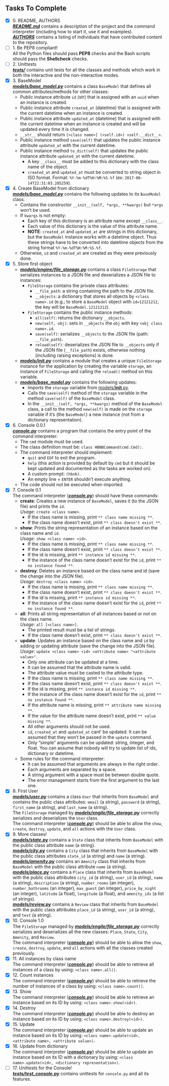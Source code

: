 ## Tasks To Complete

+ [x] 0\. README, AUTHORS <br/>_**[README.md](README.md)**_ contains a description of the project and the command interpreter (including how to start it, use it and examples). <br/>_**[AUTHORS](AUTHORS)**_ contains a listing of individuals that have contributed content to the repository.
+ [ ] 1\. Be PEP8 compliant! <br/>All the Python files should pass **PEP8** checks and the Bash scripts should pass the **Shellcheck** checks.
+ [ ] 2\. Unittests <br/>_**[tests/](tests/)**_ contains unit tests for all the classes and methods which work in both the interactive and the non-interactive modes.
+ [x] 3\. BaseModel <br/>_**[models/base_model.py](models/base_model.py)**_ contains a class `BaseModel` that defines all common attributes/methods for other classes:
  + Public instance attribute `id` (str) that is assigned with an `uuid` when an instance is created.
  + Public instance attribute `created_at` (datetime) that is assigned with the current datetime when an instance is created.
  + Public instance attribute `updated_at` (datetime) that is assigned with the current datetime when an instance is created and will be updated every time it is changed.
  + `__str__` should return `[<class name>] (<self.id>) <self.__dict__>`.
  + Public instance method `save(self)` that updates the public instance attribute `updated_at` with the current datetime.
  + Public instance method `to_dict(self)` that updates the public instance attribute `updated_at` with the current datetime.
    + A key `__class__` must be added to this dictionary with the class name of the object.
    + `created_at` and `updated_at` must be converted to string object in ISO format. Format: `%Y-%m-%dT%H:%M:%S.%f` (ex: `2017-06-14T22:31:03.285259`).
+ [x] 4\. Create BaseModel from dictionary <br/>_**[models/base_model.py](models/base_model.py)**_ contains the following updates to its `BaseModel` class:
  + Contains the constructor `__init__(self, *args, **kwargs)` but `*args` won’t be used.
  + If `kwargs` is not empty:
    + Each key of this dictionary is an attribute name except `__class__`.
    + Each value of this dictionary is the value of this attribute name.
    + **NOTE**: `created_at` and `updated_at` are strings in this dictionary, but the `BaseModel` instance works with a datetime object. Thus these strings have to be converted into datetime objects from the string format `%Y-%m-%dT%H:%M:%S.%f`.
  + Otherwise, `id` and `created_at` are created as they were previously done.
+ [x] 5\. Store first object
  + _**[models/engine/file_storage.py](models/engine/file_storage.py)**_ contains a class `FileStorage` that serializes instances to a JSON file and deserializes a JSON file to instances:
    + `FileStorage` contains the private class attributes:
      + `__file_path`: a string containing the path to the JSON file.
      + `__objects`: a dictionary that stores all objects by `<class name>.id` (e.g.; to store a `BaseModel` object with `id=12121212`, the key will be `BaseModel.12121212`).
    + `FileStorage` contains the public instance methods:
      + `all(self)`: returns the dictionary `__objects`.
      + `new(self, obj)`: sets in `__objects` the `obj` with key `<obj class name>.id`.
      + `save(self)`: serializes `__objects` to the JSON file (path: `__file_path`).
      + `reload(self)`: deserializes the JSON file to `__objects` only if the JSON file (`__file_path`) exists, otherwise nothing (including raising exceptions) is done.
  + _**[models/__init__.py](models/__init__.py)**_ contains a module that creates a unique `FileStorage` instance for the application by creating the variable `storage`, an instance of `FileStorage` and calling the `reload()` method on this variable.
  + _**[models/base_model.py](models/base_model.py)**_ contains the following updates:
    + Imports the `storage` variable from [models/__init__.py](models/__init__.py).
    + Calls the `save(self)` method of the `storage` variable in the method `save(self)` of the `BaseModel` class.
    + In the `__init__(self, *args, **kwargs)` method of the `BaseModel` class, a call to the method `new(self)` is made on the `storage` variable if it’s (the `BaseModel`) a new instance (not from a dictionary representation).
+ [x] 6\. Console 0.0.1 <br/>_**[console.py](console.py)**_ contains a program that contains the entry point of the command interpreter:
  + The `cmd` module must be used.
  + The class definition must be: `class HBNBCommand(cmd.Cmd):`.
  + The command interpreter should implement:
    + `quit` and `EOF` to exit the program.
    + `help` (this action is provided by default by `cmd` but it should be kept updated and documented as the tasks are worked on).
    + A custom prompt: `(hbnb)`.
    + An empty line + `ENTER` shouldn’t execute anything.
  + The code should not be executed when imported.
+ [x] 7\. Console 0.1 <br/>The command interpreter (_**[console.py](console.py)**_) should have these commands:
  + **create**: Creates a new instance of `BaseModel`, saves it (to the JSON file) and prints the `id`. <br/>_Usage_: `create <class name>`.
    + If the class name is missing, print `** class name missing **`.
    + If the class name doesn’t exist, print `** class doesn't exist **`.
  + **show**: Prints the string representation of an instance based on the class name and `id`. <br/>_Usage_: `show <class name> <id>`.
    + If the class name is missing, print `** class name missing **`.
    + If the class name doesn’t exist, print `** class doesn't exist **`.
    + If the id is missing, print `** instance id missing **`.
    + If the instance of the class name doesn’t exist for the `id`, print `** no instance found **`.
  + **destroy**: Deletes an instance based on the class name and id (save the change into the JSON file). <br/>_Usage_: `destroy <class name> <id>`.
    + If the class name is missing, print `** class name missing **`.
    + If the class name doesn’t exist, print `** class doesn't exist **`.
    + If the id is missing, print `** instance id missing **`.
    + If the instance of the class name doesn’t exist for the `id`, print `** no instance found **`.
  + **all**: Prints all string representation of all instances based or not on the class name. <br/>_Usage_: `all [<class name>]`.
    + The printed result must be a list of strings.
    + If the class name doesn’t exist, print `** class doesn't exist **`.
  + **update**: Updates an instance based on the class name and `id` by adding or updating attribute (save the change into the JSON file). <br/>_Usage_: `update <class name> <id> <attribute name> "<attribute value>"`.
    + Only one attribute can be updated at a time.
    + It can be assumed that the attribute name is valid.
    + The attribute value must be casted to the attribute type.
    + If the class name is missing, print `** class name missing **`.
    + If the class name doesn’t exist, print `** class doesn't exist **`.
    + If the id is missing, print `** instance id missing **`.
    + If the instance of the class name doesn’t exist for the `id`, print `** no instance found **`.
    + If the attribute name is missing, print `** attribute name missing **`.
    + If the value for the attribute name doesn’t exist, print `** value missing **`.
    + All other arguments should not be used.
    + `id`, `created_at` and `updated_at` cant’ be updated. It can be assumed that they won’t be passed in the `update` command.
    + Only “simple” arguments can be updated: string, integer, and float. You can assume that nobody will try to update list of ids, dictionary or datetime.
  + Some rules for the command interpreter:
    + It can be assumed that arguments are always in the right order.
    + Each arguments are separated by a space.
    + A string argument with a space must be between double quote.
    + The error management starts from the first argument to the last one.
+ [x] 8\. First User <br/>_**[models/user.py](models/user.py)**_ contains a class `User` that inherits from `BaseModel` and contains the public class attributes: `email` (a string), `password` (a string), `first_name` (a string), and `last_name` (a string). <br/>The `FileStorage` managed by _**[models/engile/file_storage.py](models/engile/file_storage.py)**_ correctly serializes and deserializes the `User` class. <br/>The command interpreter (_**[console.py](console.py)**_) should be able to allow the `show`, `create`, `destroy`, `update`, and `all` actions with the `User` class.
+ [x] 9\. More classes! <br/>_**[models/state.py](models/state.py)**_ contains a `State` class that inherits from `BaseModel` with the public class attribute `name` (a string). <br/>_**[models/city.py](models/city.py)**_ contains a `City` class that inherits from `BaseModel` with the public class attributes `state_id` (a string) and `name` (a string). <br/>_**[models/amenity.py](models/amenity.py)**_ contains an `Amenity` class that inherits from `BaseModel` with the public class attribute `name` (a string). <br/>_**[models/place.py](models/place.py)**_ contains a `Place` class that inherits from `BaseModel` with the public class attributes `city_id` (a string), `user_id` (a string), `name` (a string), `description` (a string), `number_rooms` (an integer), `number_bathrooms` (an integer), `max_guest` (an integer), `price_by_night` (an integer), `latitude` (a float), `longitude` (a float), and `amenity_ids` (a list of strings). <br/>_**[models/review.py](models/review.py)**_ contains a `Review` class that inherits from `BaseModel` with the public class attributes `place_id` (a string), `user_id` (a string), and `text` (a string).
+ [x] 10\. Console 1.0 <br/>The `FileStorage` managed by _**[models/engile/file_storage.py](models/engile/file_storage.py)**_ correctly serializes and deserializes all the new classes: `Place`, `State`, `City`, `Amenity`, and `Review`. <br/>The command interpreter (_**[console.py](console.py)**_) should be able to allow the `show`, `create`, `destroy`, `update`, and `all` actions with all the classes created previously.
+ [x] 11\. All instances by class name <br/>The command interpreter (_**[console.py](console.py)**_) should be able to retrieve all instances of a class by using: `<class name>.all()`.
+ [x] 12\. Count instances <br/>The command interpreter (_**[console.py](console.py)**_) should be able to retrieve the number of instances of a class by using: `<class name>.count()`.
+ [x] 13\. Show <br/>The command interpreter (_**[console.py](console.py)**_) should be able to retrieve an instance based on its ID by using: `<class name>.show(<id>)`.
+ [x] 14\. Destroy <br/>The command interpreter (_**[console.py](console.py)**_) should be able to destroy an instance based on its ID by using: `<class name>.destroy(<id>)`.
+ [x] 15\. Update <br/>The command interpreter (_**[console.py](console.py)**_) should be able to update an instance based on its ID by using: `<class name>.update(<id>, <attribute name>, <attribute value>)`.
+ [x] 16\. Update from dictionary <br/>The command interpreter (_**[console.py](console.py)**_) should be able to update an instance based on its ID with a dictionary by using: `<class name>.update(<id>, <dictionary representation>)`.
+ [ ] 17\. Unittests for the Console! <br/>_**[tests/test_console.py](tests/test_console.py)**_ contains unittests for `console.py` and all its features.
